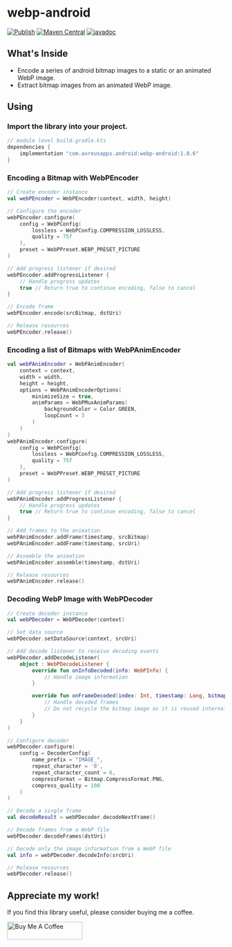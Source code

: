 # webp-android

[![Publish](https://github.com/UdaraWanasinghe/webp-android/actions/workflows/publish.yml/badge.svg)](https://github.com/UdaraWanasinghe/webp-android/actions/workflows/publish.yml)
[![Maven Central](https://img.shields.io/maven-central/v/com.aureusapps.android/webp-android)](https://central.sonatype.com/artifact/com.aureusapps.android/webp-android/1.0.6)
[![javadoc](https://javadoc.io/badge2/com.aureusapps.android/webp-android/1.0.6/javadoc.svg)](https://javadoc.io/doc/com.aureusapps.android/webp-android/1.0.6)

## What's Inside

* Encode a series of android bitmap images to a static or an animated WebP image.
* Extract bitmap images from an animated WebP image.

## Using

### Import the library into your project.

```groovy
// module level build.gradle.kts
dependencies {
    implementation "com.aureusapps.android:webp-android:1.0.6"
}
```

### Encoding a Bitmap with WebPEncoder

```kotlin
// Create encoder instance
val webPEncoder = WebPEncoder(context, width, height)

// Configure the encoder
webPEncoder.configure(
    config = WebPConfig(
        lossless = WebPConfig.COMPRESSION_LOSSLESS,
        quality = 75f
    ),
    preset = WebPPreset.WEBP_PRESET_PICTURE
)

// Add progress listener if desired
webPEncoder.addProgressListener {
    // Handle progress updates
    true // Return true to continue encoding, false to cancel
}

// Encode frame
webPEncoder.encode(srcBitmap, dstUri)

// Release resources
webPEncoder.release()
```

### Encoding a list of Bitmaps with WebPAnimEncoder

```kotlin
val webPAnimEncoder = WebPAnimEncoder(
    context = context,
    width = width,
    height = height,
    options = WebPAnimEncoderOptions(
        minimizeSize = true,
        animParams = WebPMuxAnimParams(
            backgroundColor = Color.GREEN,
            loopCount = 3
        )
    )
)
webPAnimEncoder.configure(
    config = WebPConfig(
        lossless = WebPConfig.COMPRESSION_LOSSLESS,
        quality = 75f
    ),
    preset = WebPPreset.WEBP_PRESET_PICTURE
)

// Add progress listener if desired
webPAnimEncoder.addProgressListener {
    // Handle progress updates
    true // Return true to continue encoding, false to cancel
}

// Add frames to the animation
webPAnimEncoder.addFrame(timestamp, srcBitmap)
webPAnimEncoder.addFrame(timestamp, srcUri)

// Assemble the animation
webPAnimEncoder.assemble(timestamp, dstUri)

// Release resources
webPAnimEncoder.release()
```

### Decoding WebP Image with WebPDecoder

```kotlin
// Create decoder instance
val webPDecoder = WebPDecoder(context)

// Set data source
webPDecoder.setDataSource(context, srcUri)

// Add decode listener to receive decoding events
webPDecoder.addDecodeListener(
    object : WebPDecodeListener {
        override fun onInfoDecoded(info: WebPInfo) {
            // Handle image information
        }

        override fun onFrameDecoded(index: Int, timestamp: Long, bitmap: Bitmap, uri: Uri?) {
            // Handle decoded frames
            // Do not recycle the bitmap image as it is reused internally
        }
    }
)

// Configure decoder
webPDecoder.configure(
    config = DecoderConfig(
        name_prefix = "IMAGE_",
        repeat_character = '0',
        repeat_character_count = 6,
        compressFormat = Bitmap.CompressFormat.PNG,
        compress_quality = 100
    )
)

// Decode a single frame
val decodeResult = webPDecoder.decodeNextFrame()

// Decode frames from a WebP file
webPDecoder.decodeFrames(dstUri)

// Decode only the image information from a WebP file
val info = webPDecoder.decodeInfo(srcUri)

// Release resources
webPDecoder.release()
```

## Appreciate my work!

If you find this library useful, please consider buying me a coffee.

<a href="https://www.buymeacoffee.com/udarawanasinghe" target="_blank"><img src="https://cdn.buymeacoffee.com/buttons/default-orange.png" alt="Buy Me A Coffee" height="41" width="174"></a>
